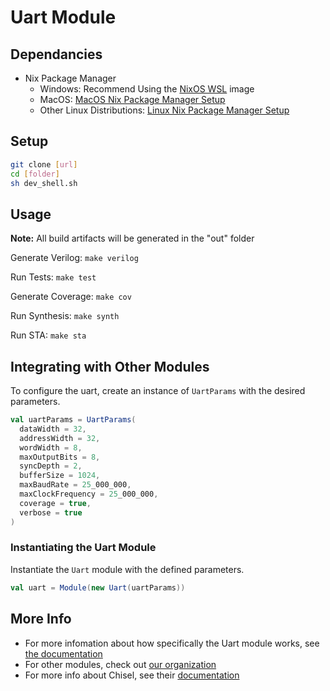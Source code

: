 # Uart Module

## Dependancies

- Nix Package Manager
    - Windows: Recommend Using the [NixOS WSL](https://nix-community.github.io/NixOS-WSL/install.html) image
    - MacOS: [MacOS Nix Package Manager Setup](https://nixos.org/download/#nix-install-macos)
    - Other Linux Distributions: [Linux Nix Package Manager Setup](https://nixos.org/download/#nix-install-linux)

## Setup

```bash
git clone [url]
cd [folder]
sh dev_shell.sh
```

## Usage

**Note:** All build artifacts will be generated in the "out" folder

Generate Verilog: `make verilog`

Run Tests: `make test`

Generate Coverage: `make cov`

Run Synthesis: `make synth`

Run STA: `make sta`

## Integrating with Other Modules

To configure the uart, create an instance of `UartParams` with the desired parameters.

```scala
val uartParams = UartParams(
  dataWidth = 32,
  addressWidth = 32,
  wordWidth = 8,
  maxOutputBits = 8,
  syncDepth = 2,
  bufferSize = 1024,
  maxBaudRate = 25_000_000,
  maxClockFrequency = 25_000_000,
  coverage = true,
  verbose = true
)
```

### Instantiating the Uart Module

Instantiate the `Uart` module with the defined parameters.

```scala
val uart = Module(new Uart(uartParams))
```

## More Info

- For more infomation about how specifically the Uart module works,
  see [the documentation](https://github.com/The-Chiselers/uart/releases/)
- For other modules, check out [our organization](https://github.com/The-Chiselers)
- For more info about Chisel, see their [documentation](https://www.chisel-lang.org/)
